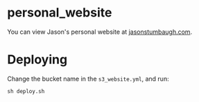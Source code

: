 personal_website
================

You can view Jason's personal website at [jasonstumbaugh.com](http://jasonstumbaugh.com).

Deploying
===================

Change the bucket name in the `s3_website.yml`, and run:

```
sh deploy.sh
```
